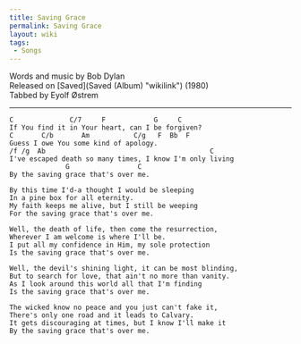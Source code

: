 ```yaml
---
title: Saving Grace
permalink: Saving Grace
layout: wiki
tags:
 - Songs
---
```


Words and music by Bob Dylan  
Released on [Saved](Saved (Album) "wikilink") (1980)  
Tabbed by Eyolf Østrem

* * * * *

    C              C/7     F            G     C
    If You find it in Your heart, can I be forgiven?
    C       C/b       Am           C/g   F  Bb  F
    Guess I owe You some kind of apology.
    /f /g  Ab                                         C
    I've escaped death so many times, I know I'm only living
                  G                 C
    By the saving grace that's over me.

    By this time I'd-a thought I would be sleeping
    In a pine box for all eternity.
    My faith keeps me alive, but I still be weeping
    For the saving grace that's over me.

    Well, the death of life, then come the resurrection,
    Wherever I am welcome is where I'll be.
    I put all my confidence in Him, my sole protection
    Is the saving grace that's over me.

    Well, the devil's shining light, it can be most blinding,
    But to search for love, that ain't no more than vanity.
    As I look around this world all that I'm finding
    Is the saving grace that's over me.

    The wicked know no peace and you just can't fake it,
    There's only one road and it leads to Calvary.
    It gets discouraging at times, but I know I'll make it
    By the saving grace that's over me.
